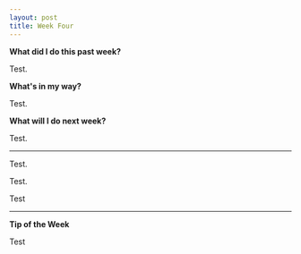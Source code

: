 ```yaml
---
layout: post
title: Week Four
---
```

<b>What did I do this past week?</b><br>
<p>Test.</p>

<b>What's in my way?</b><br>
<p>Test.</p>


<b>What will I do next week?</b><br>
<p>Test.</p>


<hr>
<p>Test.</p>

<p>Test.</p>

<p>Test</p>

<hr>
<b>Tip of the Week</b><br>
<p>Test</p>
